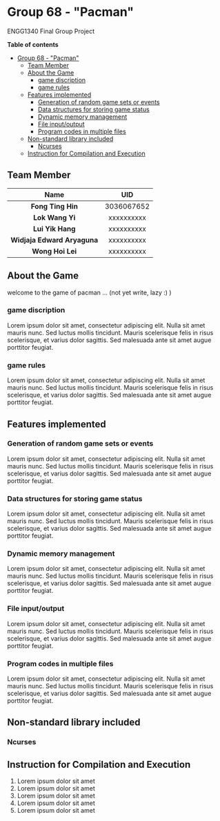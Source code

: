 # Group 68 - "Pacman"
ENGG1340 Final Group Project

**Table of contents**

- [Group 68 - "Pacman"](#group-68---pacman)
  - [Team Member](#team-member)
  - [About the Game](#about-the-game)
    - [game discription](#game-discription)
    - [game rules](#game-rules)
  - [Features implemented](#features-implemented)
    - [Generation of random game sets or events](#generation-of-random-game-sets-or-events)
    - [Data structures for storing game status](#data-structures-for-storing-game-status)
    - [Dynamic memory management](#dynamic-memory-management)
    - [File input/output](#file-inputoutput)
    - [Program codes in multiple files](#program-codes-in-multiple-files)
  - [Non-standard library included](#non-standard-library-included)
    - [Ncurses](#ncurses)
  - [Instruction for Compilation and Execution](#instruction-for-compilation-and-execution)


##  Team Member
| Name  | UID  |
| :------------: | :------------: |
|  **Fong Ting Hin** | 3036067652 |
|  **Lok Wang Yi** |  xxxxxxxxxx |
|  **Lui Yik Hang** |  xxxxxxxxxx |
|  **Widjaja Edward Aryaguna** |  xxxxxxxxxx |
|  **Wong Hoi Lei** | xxxxxxxxxx |


##  About the Game

welcome to the game of pacman ... (not yet write, lazy :) )

###  game discription 

Lorem ipsum dolor sit amet, consectetur adipiscing elit. Nulla sit amet mauris nunc. Sed luctus mollis tincidunt. Mauris scelerisque felis in risus scelerisque, et varius dolor sagittis. Sed malesuada ante sit amet augue porttitor feugiat. 

###  game rules

Lorem ipsum dolor sit amet, consectetur adipiscing elit. Nulla sit amet mauris nunc. Sed luctus mollis tincidunt. Mauris scelerisque felis in risus scelerisque, et varius dolor sagittis. Sed malesuada ante sit amet augue porttitor feugiat. 


##  Features implemented 
### Generation of random game sets or events

Lorem ipsum dolor sit amet, consectetur adipiscing elit. Nulla sit amet mauris nunc. Sed luctus mollis tincidunt. Mauris scelerisque felis in risus scelerisque, et varius dolor sagittis. Sed malesuada ante sit amet augue porttitor feugiat. 


### Data structures for storing game status

Lorem ipsum dolor sit amet, consectetur adipiscing elit. Nulla sit amet mauris nunc. Sed luctus mollis tincidunt. Mauris scelerisque felis in risus scelerisque, et varius dolor sagittis. Sed malesuada ante sit amet augue porttitor feugiat. 

### Dynamic memory management

Lorem ipsum dolor sit amet, consectetur adipiscing elit. Nulla sit amet mauris nunc. Sed luctus mollis tincidunt. Mauris scelerisque felis in risus scelerisque, et varius dolor sagittis. Sed malesuada ante sit amet augue porttitor feugiat. 

### File input/output

Lorem ipsum dolor sit amet, consectetur adipiscing elit. Nulla sit amet mauris nunc. Sed luctus mollis tincidunt. Mauris scelerisque felis in risus scelerisque, et varius dolor sagittis. Sed malesuada ante sit amet augue porttitor feugiat. 

### Program codes in multiple files

Lorem ipsum dolor sit amet, consectetur adipiscing elit. Nulla sit amet mauris nunc. Sed luctus mollis tincidunt. Mauris scelerisque felis in risus scelerisque, et varius dolor sagittis. Sed malesuada ante sit amet augue porttitor feugiat. 



##  Non-standard library included
###  Ncurses

## Instruction for Compilation and Execution

1. Lorem ipsum dolor sit amet
2. Lorem ipsum dolor sit amet
3. Lorem ipsum dolor sit amet
4. Lorem ipsum dolor sit amet
5. Lorem ipsum dolor sit amet
